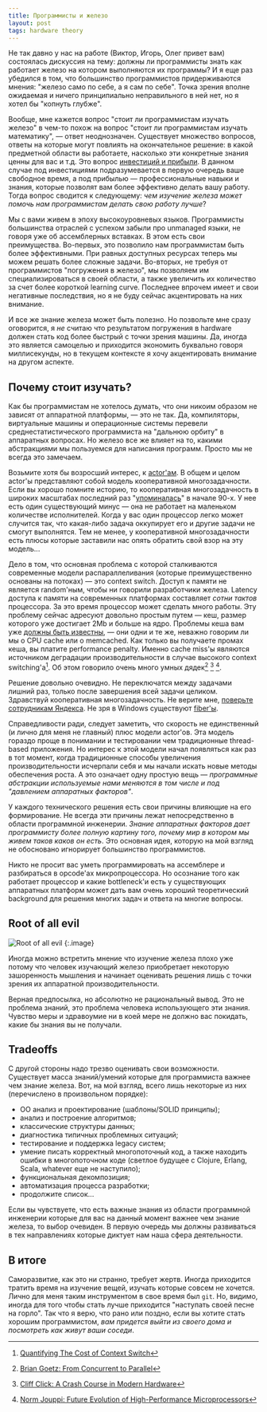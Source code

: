 ```yaml
---
title: Программисты и железо
layout: post
tags: hardware theory
---
```

Не так давно у нас на работе (Виктор, Игорь, Олег привет вам) состоялась дискуссия на тему: должны ли программисты знать как работает железо на котором выполняются их программы? И я еще раз убедился в том, что большинство программистов придерживаются мнения: "железо само по себе, а я сам по себе". Точка зрения вполне ожидаемая и ничего принципиально неправильного в ней нет, но я хотел бы "копнуть глубже".

Вообще, мне кажется вопрос "стоит ли программистам изучать железо" в чем-то похож на вопрос "стоит ли программистам изучать математику", — ответ неоднозначен. Существует множество вопросов, ответы на которые могут повлиять на окончательное решение: в какой предметной области вы работаете, насколько эти конкретные знания ценны для вас и т.д. Это вопрос [инвестиций и прибыли][ref-invest]. В данном случае под инвестициями подразумевается в первую очередь ваше свободное время, а под прибылью — профессиональные навыки и знания, которые позволят вам более эффективно делать вашу работу. Тогда вопрос сводится к следующему: _чем изучение железа может помочь нам программистам делать свою работу лучше_?

Мы с вами живем в эпоху высокоуровневых языков. Программисты большинства отраслей с успехом забыли про unmanaged языки, не говоря уже об ассемблерных вставках. В этом есть свои преимущества. Во-первых, это позволило нам программистам быть более эффективными. При равных доступных ресурсах теперь мы можем решать более сложные задачи. Во-вторых, не требуя от программистов "погружения в железо", мы позволяем им специализироваться в своей области, а также увеличить их количество за счет более короткой learning curve. Последнее впрочем имеет и свои негативные последствия, но я не буду сейчас акцентировать на них внимание.

И все же знание железа может быть полезно. Но позвольте мне сразу оговорится, я _не_ считаю что результатом погружения в hardware должен стать код более быстрый с точки зрения машины. Да, иногда это является самоцелью и приходится экономить буквально говоря миллисекунды, но в текущем контексте я хочу акцентировать внимание на другом аспекте.

## Почему стоит изучать?

Как бы программистам не хотелось думать, что они никоим образом не зависят от аппаратной платформы, — это не так. Да, компиляторы, виртуальные машины и операционные системы перевели среднестатистического программиста на "дальнюю орбиту" в аппаратных вопросах. Но железо все же влияет на то, какими абстракциями мы пользуемся для написания программ. Просто мы не всегда это замечаем.

Возьмите хотя бы возросший интерес, к [actor'ам][ref-actor]. В общем и целом actor'ы представляют собой модель кооперативной многозадачности. Если вы хорошо помните историю, то кооперативная многозадачность в широких масштабах последний раз "[упоминалась][ref-windows-3-11]" в начале 90-х. У нее есть один существующий минус — она не работает на маленьком количестве исполнителей. Когда у вас один процессор легко может случится так, что какая-либо задача оккупирует его и другие задачи не смогут выполнятся. Тем не менее, у кооперативной многозадачности есть плюсы которые заставили нас опять обратить свой взор на эту модель...

Дело в том, что основная проблема с которой сталкиваются современные модели распараллеливания (которые преимущественно основаны на потоках) — это context switch. Доступ к памяти не является random'ным, чтобы ни говорили разработчики железа. Latency доступа к памяти на современных платформах составляет _сотни тактов_ процессора. За это время процессор может сделать много работы. Эту проблему сейчас адресуют довольно простым путем — кеш, размер которого уже достигает 2Mb и больше на ядро. Проблемы кеша вам уже [должны быть известны][ref-chain], — они одни и те же, неважно говорим ли мы о CPU cache или о memcached. Как только вы получаете промах кеша, вы платите performance penalty. Именно cache miss'ы являются источником деградации производительности в случае высокого context switching'а[^cache-miss]. Об этом говорило очень много умных дядек[^goetz] [^cliff] [^evolution].

Решение довольно очевидно. Не переключатся между задачами лишний раз, только после завершения всей задачи целиком. Здравствуй кооперативная многозадачность. Не верите мне, [поверьте сотрудникам Яндекса][ref-yandex]. Не зря в Windows существуют [fiber'ы][ref-fiber].

Справедливости ради, следует заметить, что скорость не единственный (и лично для меня не главный) плюс модели actor'ов. Эта модель гораздо проще в понимании и тестировании чем традиционные thread-based приложения. Но интерес к этой модели начал появляться как раз в тот момент, когда традиционные способы увеличения производительности исчерпали себя и мы начали искать новые методы обеспечения роста. А это означает одну простую вещь — _программные абстракции используемые нами меняются в том числе и под "давлением аппаратных факторов"_.

У каждого технического решения есть свои причины влияющие на его формирование. Не всегда эти причины лежат непосредственно в области программной инженерии. _Знание аппаратных факторов дает программисту более полную картину того, почему мир в котором мы живем таков каков он есть_. Это основная идея, которую на мой взгляд не обосновано игнорирует большинство программистов.

Никто не просит вас уметь программировать на ассемблере и разбираться в opcode'ах микропроцессора. Но осознание того как работает процессор и какие bottleneck'и есть у существующих аппаратных платформ может дать вам очень хороший теоретический background для решения многих задач и ответа на многие вопросы.

## Root of all evil

![Root of all evil][ref-fig1]
{:.image}

Иногда можно встретить мнение что изучение железа плохо уже потому что человек изучающий железо приобретает некоторую зашоренность мышления и начинает оценивать решения лишь с точки зрения их аппаратной производительности.

Верная предпосылка, но абсолютно не рациональный вывод. Это не проблема знаний, это проблема человека использующего эти знания. Чувство меры и здравоумие ни в коей мере не должно вас покидать, какие бы знания вы не получали.

## Tradeoffs

С другой стороны надо трезво оценивать свои возможности. Существует масса знаний/умений которые для программиста важнее чем знание железа. Вот, на мой взгляд, всего лишь некоторые из них (перечислено в произвольном порядке):

* ОО анализ и проектирование (шаблоны/SOLID принципы);
* анализ и построение алгоритмов;
* классические структуры данных;
* диагностика типичных проблемных ситуаций;
* тестирование и поддержка legacy систем;
* умение писать корректный многопоточный код, а также находить ошибки в многопоточном коде (светлое будущее с Clojure, Erlang, Scala, whatever еще не наступило);
* функциональная декомпозиция;
* автоматизация процесса разработки;
* продолжите список...

Если вы чувствуете, что есть важные знания из области программной инженерии которые для вас на данный момент важнее чем знание железа, то выбор очевиден. В первую очередь мы должны развиваться в тех направлениях которые диктует нам наша сфера деятельности.

## В итоге

Саморазвитие, как это ни странно, требует жертв. Иногда приходится тратить время на изучение вещей, изучать которые совсем не хочется. Лично для меня таким инструментом в свое время был `git`. Но, видимо, иногда для того чтобы стать лучше приходится "наступать своей песне на горло". Так что я верю, что рано или поздно, если вы хотите стать хорошим программистом, _вам придется выйти из своего дома и посмотреть как живут ваши соседи_.

[^cache-miss]: [Quantifying The Cost of Context Switch](http://www.cs.rochester.edu/u/cli/research/switch.pdf)
[^goetz]: [Brian Goetz: From Concurrent to Parallel](http://www.infoq.com/presentations/brian-goetz-concurrent-parallel)
[^cliff]: [Cliff Click: A Crash Course in Modern Hardware](http://www.infoq.com/presentations/click-crash-course-modern-hardware)
[^evolution]: [Norm Jouppi: Future Evolution of High-Performance Microprocessors](http://www.youtube.com/watch?v=BBMeplaz0HA)

[ref-fig1]: http://windowsclient.net/blogs/damonwildercarr/WindowsLiveWriter/GetMoreLinqOperationsandIntegratet.5only_B9AA/premature_6_2.jpg
[ref-invest]: http://ru.wikipedia.org/wiki/Окупаемость_инвестиций
[ref-actor]: http://en.wikipedia.org/wiki/Actor_model
[ref-windows-3-11]: http://ru.wikipedia.org/wiki/Windows_3.x
[ref-yandex]: http://users.livejournal.com/_foreseer/43339.html
[ref-fiber]: http://en.wikipedia.org/wiki/Fiber_(computer_science)
[ref-chain]: /blog/2009/08/01/cache.html